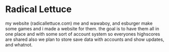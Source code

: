 # Radical Lettuce
my website (radicallettuce.com)
me and wawaboy, and esburger make some games and i made a website for them.
the goal is to have them all in one place and with some sort of account system so everyones highscores are shared
also we plan to store save data with accounts and show updates, and whatnot.
